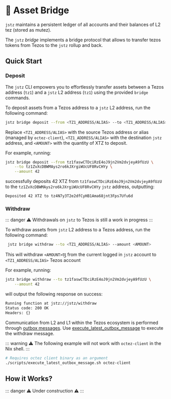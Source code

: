 # 💸 Asset Bridge

`jstz` maintains a persistent ledger of all accounts and their balances of L2 tez (stored as mutez).

The `jstz` _bridge_ implements a bridge protocol that allows to transfer tezos tokens from Tezos to the `jstz` rollup and back.

## Quick Start

### Deposit

The `jstz` CLI empowers you to effortlessly transfer assets between a Tezos address (`tz1`) and a `jstz` L2 address (`tz1`) using the provided `bridge` commands.

To deposit assets from a Tezos address to a `jstz` L2 address, run the following command:

```bash
jstz bridge deposit --from <TZ1_ADDRESS/ALIAS> --to <TZ1_ADDRESS/ALIAS> --amount <AMOUNT>
```

Replace `<TZ1_ADDRESS/ALIAS>` with the source Tezos address or alias (managed by `octez-client`), `<TZ1_ADDRESS/ALIAS>` with the destination `jstz` address, and `<AMOUNT>` with the quantity of XTZ to deposit.

For example, running:

```bash
jstz bridge deposit --from tz1faswCTDciRzE4oJ9jn2Vm2dvjeyA9fUzU \
    --to tz1ZvXcDBWMAys2ro6kJXrgiWUcUF8RvCHYy \
    --amount 42
```

successfully deposits 42 XTZ from `tz1faswCTDciRzE4oJ9jn2Vm2dvjeyA9fUzU` to the `tz1ZvXcDBWMAys2ro6kJXrgiWUcUF8RvCHYy` `jstz` address, outputting:

```
Deposited 42 XTZ to tz4N7y3T2e2dfCyHB1Ama68jnt3Fps7Ufu6d
```

### Withdraw

::: danger
⚠️ Withdrawals on `jstz` to Tezos is still a work in progress
:::

To withdraw assets from `jstz` L2 address to a Tezos address, run the following command:

```bash
 jstz bridge withdraw --to <TZ1_ADDRESS/ALIAS> --amount <AMOUNT>
```

This will withdraw `<AMOUNT>`ꜩ from the current logged in `jstz` account to `<TZ1_ADDRESS/ALIAS>` Tezos account

For example, running:

```bash
jstz bridge withdraw --to tz1faswCTDciRzE4oJ9jn2Vm2dvjeyA9fUzU \
    --amount 42
```

will output the following response on success:

```bash
Running function at jstz://jstz/withdraw
Status code: 200 OK
Headers: {}
```

Communication from L2 and L1 within the Tezos ecosystem is performed through [outbox messages](https://tezos.gitlab.io/shell/smart_rollup_node.html#triggering-the-execution-of-an-outbox-message). Use [execute_latest_outbox_message](https://github.com/jstz-dev/jstz/blob/main/scripts/execute_latest_outbox_message.sh) to execute the withdraw message.

::: warning
⚠️ The following example will not work with `octez-client` in the Nix shell.
:::

```bash
# Requires octez client binary as an argument
./scripts/execute_latest_outbox_message.sh octez-client
```

## How it Works?

::: danger
⚠️ Under construction ⚠️
:::
